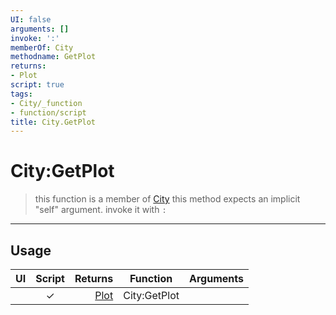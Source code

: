 ```yaml
---
UI: false
arguments: []
invoke: ':'
memberOf: City
methodname: GetPlot
returns:
- Plot
script: true
tags:
- City/_function
- function/script
title: City.GetPlot
---
```

# City:GetPlot
> this function is a member of [City](civ-6/lua/City.md)
> this method expects an implicit "self" argument. invoke it with `:`
-----
## Usage
|  UI | Script | Returns | Function | Arguments |
|:---:|:------:|-------:|:--------:|:---------|
| |✓|[Plot](civ-6/lua/Plot.md)|City:GetPlot||
